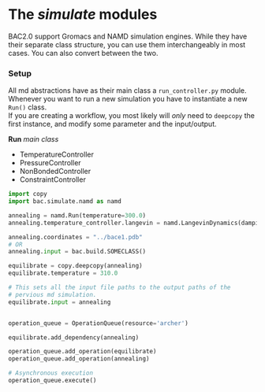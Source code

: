 # The *simulate* modules

BAC2.0 support Gromacs and NAMD simulation engines.
While they have their separate class structure, you can use them 
interchangeably in most cases. You can also convert between the two.

### Setup

All md abstractions have as their main class a `run_controller.py` module.
Whenever you want to run a new simulation you have to instantiate a new `Run()`
class.  
If you are creating a workflow, you most likely will *only* need to `deepcopy` 
the first instance, and modify some parameter and the input/output.


**Run** _main class_   
- TemperatureController  
- PressureController  
- NonBondedController  
- ConstraintController

```python
import copy
import bac.simulate.namd as namd

annealing = namd.Run(temperature=300.0)
annealing.temperature_controller.langevin = namd.LangevinDynamics(damping=0.4)

annealing.coordinates = "../bace1.pdb"
# OR
annealing.input = bac.build.SOMECLASS()

equilibrate = copy.deepcopy(annealing)
equilibrate.temperature = 310.0

# This sets all the input file paths to the output paths of the
# pervious md simulation.
equilibrate.input = annealing


operation_queue = OperationQueue(resource='archer')

equilibrate.add_dependency(annealing)

operation_queue.add_operation(equilibrate) 
operation_queue.add_operation(annealing)

# Asynchronous execution 
operation_queue.execute()
```

